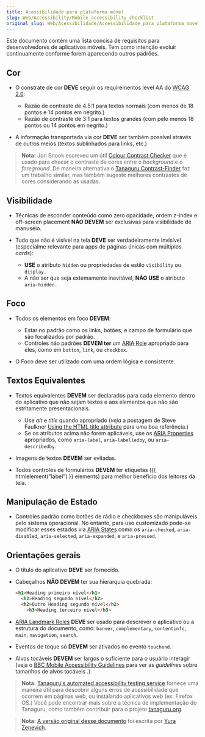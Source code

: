 ```yaml
---
title: Acessibilidade para plataforma móvel
slug: Web/Accessibility/Mobile_accessibility_checklist
original_slug: Web/Acessibilidade/Accessibilidade_para_plataforma_movel
---
```


Este documento contém uma lista concisa de requisitos para desenvolvedores de aplicativos móveis. Tem como intenção evoluir continuamente conforme forem aparecendo outros padrões.

## Cor

- O constrate de cor **DEVE** seguir os requirementos level AA do [WCAG 2.0](https://www.w3.org/TR/WCAG/):

  - Razão de contraste de 4.5:1 para textos normais (com menos de 18 pontos e 14 pontos em negrito.)
  - Razão de contraste de 3:1 para textos grandes (com pelo menos 18 pontos ou 14 pontos em negrito.)

- A informação transportada via cor **DEVE** ser também possível através de outros meios (textos sublinhados para links, etc.)

> **Nota:** Jon Snook escreveu um útil [Colour Contrast Checker](http://snook.ca/technical/colour_contrast/colour.html) que é usado para checar o contraste de cores entre o _background_ e o _foreground_. De maneira alternativa o [Tanaguru Contrast-Finder](http://contrast-finder.tanaguru.com/) faz um trabalho similar, mas também sugeste melhores contrastes de cores considerando as usadas.

## Visibilidade

- Técnicas de esconder conteúdo como zero opacidade, ordem z-index e off-screen placement **NÃO DEVEM** ser exclusivas para visibilidade de manuseio.
- Tudo que não é visível na tela **DEVE** ser verdadeiramente invisível (especialme relevante para apps de páginas únicas com múltiplos _cards_):

  - **USE** o atributo `hidden` ou propriedades de estilo `visibility` ou `display.`
  - A não ser que seja extemamente inevitável, **NÃO USE** o atributo `aria-hidden.`

## Foco

- Todos os elementos em foco **DEVEM**:

  - Estar no padrão como os links, botões, e campo de formulário que são focalizados por padrão.
  - Controles não padrões **DEVEM ter** um [ARIA Role](https://www.w3.org/TR/wai-aria/roles) apropriado para eles, como em `button`, `link`, ou `checkbox`.

- O Foco deve ser utilizado com uma ordem lógica e consistente.

## Textos Equivalentes

- Textos equivalentes **DEVEM** ser declarados para cada elemento dentro do aplicativo que não sejam textos e aos elementos que não são estritamente presentacionais.

  - Use _alt_ e _title_ quando apropriado (_veja_ a postagem de Steve Faulkner [Using the HTML title attribute](http://blog.paciellogroup.com/2013/01/using-the-html-title-attribute-updated/) para uma boa referência.)
  - Se os atributos acima não forem aplicáveis, use os [ARIA Properties](https://www.w3.org/WAI/PF/aria/states_and_properties#global_states_header) apropriados, como `aria-label`, `aria-labelledby`, ou `aria-describedby`.

- Imagens de textos **DEVEM** ser evitadas.
- Todos controles de formulários **DEVEM** ter etiquetas ({{ htmlelement("label") }} elements) para melhor benefício dos leitores da tela.

## Manipulação de Estado

- Controles padrão como botões de rádio e checkboxes são manipuláveis pelo sistema operacional. No entanto, para uso customizado pode-se modificar esses estados via [ARIA States](https://www.w3.org/TR/wai-aria/states_and_properties#attrs_widgets_header) como os `aria-checked`, `aria-disabled`, `aria-selected`, `aria-expanded`, e `aria-pressed`.

## Orientações gerais

- O título do aplicativo **DEVE** ser fornecido.
- Cabeçalhos **NÃO DEVEM** ter sua hierarquia quebrada:

  ```html
  <h1>Heading primeiro nível</h1>
    <h2>Heading segundo nível</h2>
    <h2>Outro Heading segundo nível</h2>
      <h3>Heading terceiro nível</h3>
  ```

- [ARIA Landmark Roles](https://www.w3.org/TR/wai-aria/roles#landmark_roles_header) **DEVE** ser usado para descrever o aplicativo ou a estrutura do documento, como: `banner`, `complementary`, `contentinfo`, `main`, `navigation`, `search`.
- Eventos de toque só **DEVEM** ser ativados no evento `touchend`.
- Alvos tocáveis **DEVEM** ser largos o suficiente para o usuário interagir (veja o [BBC Mobile Accessibility Guidelines](http://www.bbc.co.uk/guidelines/futuremedia/accessibility/mobile/design/touch-target-size) para ver as _guidelines_ sobre tamanhos de alvos tocáveis .)

> **Nota:** [Tanaguru's automated accessibility testing service](http://www.tanaguru.com/) fornece uma maneira útil para descobrir alguns erros de acessibilidade que ocorrem em páginas web, ou instalando aplicativos web (ex: Firefox OS.) Você pode encontrar mais sobre a técnica de implementação do Tanaguru, como também contribuir para o projeto [tanaguru.org](http://tanaguru.org/).

> **Nota:** [A versão original desse documento](http://yzen.github.io/2014/04/30/mobile-accessibility-checklist.html) foi escrita por [Yura Zenevich](http://yzen.github.io/).
